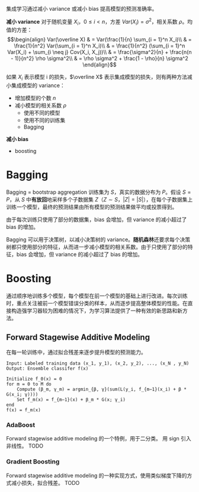 集成学习通过减小 variance 或减小 bias 提高模型的预测准确率。

**减小 variance**
对于随机变量 $X_i$，$0 \leq i < n$，方差 $Var(X_i) = \sigma^2$，相关系数 $\rho$。均值的方差：
$$\begin{align}
Var(\overline X) & = Var(\frac{1}{n} \sum_{i = 1}^n X_i)\\
& = \frac{1}{n^2} Var(\sum_{i = 1}^n X_i)\\
& = \frac{1}{n^2} (\sum_{i = 1}^n Var(X_i) + \sum_{i \neq j} Cov(X_i, X_j))\\
& = \frac{\sigma^2}{n} + \frac{n(n - 1)}{n^2} \rho \sigma^2\\
& = \rho \sigma^2 + \frac{1 - \rho}{n} \sigma^2
\end{align}$$

如果 $X_i$ 表示模型 i 的损失，$\overline X$ 表示集成模型的损失，则有两种方法减小集成模型的 variance：
- 增加模型的个数 $n$
- 减小模型的相关系数 $\rho$
	- 使用不同的模型
	- 使用不同的训练集
	- Bagging 

**减小 bias**
- boosting

# Bagging
Bagging = bootstrap aggregation
训练集为 $S$，真实的数据分布为 $P$。假设 $S = P$，从 $S$ 中**有放回**地采样多个子数据集 $Z$（$Z \sim S$，$|Z| = |S|$），在每个子数据集上训练一个模型，最终的预测结果由所有模型的预测结果做平均或投票得到。

由于每次训练只使用了部分的数据集，bias 会增加，但 variance 的减小超过了 bias 的增加。

Bagging 可以用于决策树，以减小决策树的 variance。**随机森林**还要求每个决策树都只使用部分的特征，从而进一步减小模型的相关系数。由于只使用了部分的特征，bias 会增加，但 variance 的减小超过了 bias 的增加。

# Boosting
通过顺序地训练多个模型，每个模型在前一个模型的基础上进行改进。每次训练时，重点关注被前一个模型错误分类的样本，从而逐步提高整体模型的性能。在直接构造强学习器较为困难的情况下，为学习算法提供了一种有效的新思路和新方法。
## Forward Stagewise Additive Modeling
在每一轮训练中，通过拟合残差来逐步提升模型的预测能力。

```
Input: Labeled training data (x_1, y_1), (x_2, y_2), ..., (x_N , y_N) 
Output: Ensemble classifer f(x)

Initialize f_0(x) = 0 
for m = 0 to M do
	Compute (β_m, γ_m) = argmin_{β, γ}(sum(L(y_i, f_{m−1}(x_i) + β * G(x_i; γ))))
	Set f_m(x) = f_{m−1}(x) + β_m * G(x; γ_i)
end
f(x) = f_m(x)
```
### AdaBoost
Forward stagewise additive modeling 的一个特例，用于二分类。
用 sign 引入非线性。
TODO
### Gradient Boosting
Forward stagewise additive modeling 的一种实现方式，使用类似梯度下降的方式减小损失，拟合残差。
TODO








